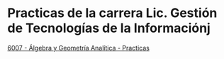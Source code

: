 # Practicas de la carrera Lic. Gestión de Tecnologías de la Informaciónj
[6007 - Álgebra y Geometría Analítica - Practicas](https://github.com/MONZONPUNTOEXE/practice-universidad/blob/main/6007%20-%20%C3%81lgebra%20y%20Geometr%C3%ADa%20Anal%C3%ADtica%20-%20Practicas/Practica%201%20-%20%C3%81lgebra%20y%20Geometr%C3%ADa%20Anal%C3%ADtica.md)